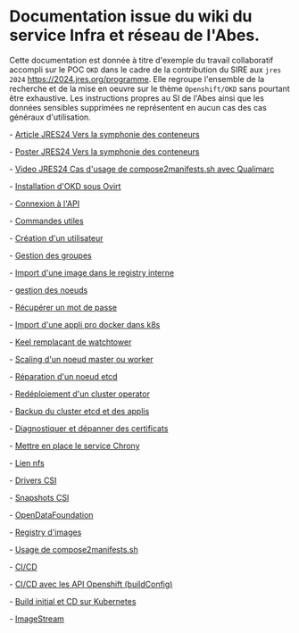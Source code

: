 # Documentation issue du wiki du service Infra et réseau de l'Abes.

Cette documentation est donnée à titre d'exemple du travail collaboratif accompli sur le POC `OKD` dans le cadre de la contribution du SIRE aux `jres 2024` https://2024.jres.org/programme. Elle regroupe l'ensemble de la recherche et de la mise en oeuvre sur le thème `Openshift/OKD` sans pourtant être exhaustive. Les instructions propres au SI de l'Abes ainsi que les données sensibles supprimées ne représentent en aucun cas des cas généraux d'utilisation.

\- [Article JRES24 Vers la symphonie des conteneurs](article_jres24.md)

\- [Poster JRES24 Vers la symphonie des conteneurs](files/poster-jres-2024.jpg) 

\- [Video JRES24 Cas d'usage de compose2manifests.sh avec Qualimarc](https://vimeo.com/1022133270/90cfd9e0a7)

\- [Installation d\'OKD sous Ovirt](Installation.md)

\- [Connexion à l\'API](connexion_api.md)

\- [Commandes utiles](commandes_utiles.md)

\- [Création d'un utilisateur](creation_utilisateur.md)

\- [Gestion des groupes](gestion_groupes.md)

\- [Import d'une image dans le registry interne](import_image_registry_interne.md)

\- [gestion des noeuds](gestion_noeuds_okd.md)

\- [Récupérer un mot de passe](recuperer_mdp.md)

\- [Import d'une appli pro docker dans k8s](import_appli_pro.md)

\- [Keel remplaçant de watchtower](keel.md)

\- [Scaling d\'un noeud master ou worker](scaling.md)

\- [Réparation d\'un noeud etcd](reparation_etcd.md)

\- [Redéploiement d\'un cluster operator](redeploiement_cluster_operator.md)

\- [Backup du cluster etcd et des applis](backup.md)

\- [Diagnostiquer et dépanner des certificats](depanner_certificats.md)

\- [Mettre en place le service Chrony](chrony.md)

\- [Lien nfs](lien_nfs.md)

\- [Drivers CSI](drivers_csi.md)

\- [Snapshots CSI](snapshot_csi.md)

\- [OpenDataFoundation](odf.md)

\- [Registry d\'images](registry.md)

\- [Usage de compose2manifests.sh](compose2manifests_functions.md)

\- [CI/CD](ci_cd.md)

\- [CI/CD avec les API Openshift (buildConfig)](buildConfig.md)

\- [Build initial et CD sur Kubernetes](deloyment.md)

\- [ImageStream](imagestream.md)



